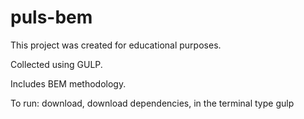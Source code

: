 # puls-bem

This project was created for educational purposes.

Collected using GULP.

Includes BEM methodology.

To run:
download,
download dependencies,
in the terminal type gulp
